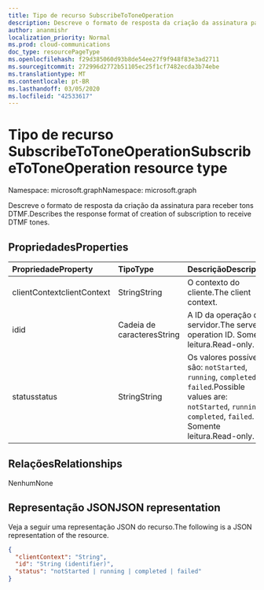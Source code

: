 ```yaml
---
title: Tipo de recurso SubscribeToToneOperation
description: Descreve o formato de resposta da criação da assinatura para receber tons DTMF.
author: ananmishr
localization_priority: Normal
ms.prod: cloud-communications
doc_type: resourcePageType
ms.openlocfilehash: f29d385060d93b8de54ee27f9f948f83e3ad2711
ms.sourcegitcommit: 272996d2772b51105ec25f1cf7482ecda3b74ebe
ms.translationtype: MT
ms.contentlocale: pt-BR
ms.lasthandoff: 03/05/2020
ms.locfileid: "42533617"
---
```

# <a name="subscribetotoneoperation-resource-type"></a><span data-ttu-id="434ac-103">Tipo de recurso SubscribeToToneOperation</span><span class="sxs-lookup"><span data-stu-id="434ac-103">SubscribeToToneOperation resource type</span></span>

<span data-ttu-id="434ac-104">Namespace: microsoft.graph</span><span class="sxs-lookup"><span data-stu-id="434ac-104">Namespace: microsoft.graph</span></span>

<span data-ttu-id="434ac-105">Descreve o formato de resposta da criação da assinatura para receber tons DTMF.</span><span class="sxs-lookup"><span data-stu-id="434ac-105">Describes the response format of creation of subscription to receive DTMF tones.</span></span>

## <a name="properties"></a><span data-ttu-id="434ac-106">Propriedades</span><span class="sxs-lookup"><span data-stu-id="434ac-106">Properties</span></span>

| <span data-ttu-id="434ac-107">Propriedade</span><span class="sxs-lookup"><span data-stu-id="434ac-107">Property</span></span>                       | <span data-ttu-id="434ac-108">Tipo</span><span class="sxs-lookup"><span data-stu-id="434ac-108">Type</span></span>                        | <span data-ttu-id="434ac-109">Descrição</span><span class="sxs-lookup"><span data-stu-id="434ac-109">Description</span></span>                                                                                                                                       |
| :----------------------------- | :---------------------------| :-------------------------------------------------------------------------------------------------------------------------------------------------|
| <span data-ttu-id="434ac-110">clientContext</span><span class="sxs-lookup"><span data-stu-id="434ac-110">clientContext</span></span>                  | <span data-ttu-id="434ac-111">String</span><span class="sxs-lookup"><span data-stu-id="434ac-111">String</span></span>                      | <span data-ttu-id="434ac-112">O contexto do cliente.</span><span class="sxs-lookup"><span data-stu-id="434ac-112">The client context.</span></span>                                                                                                                               |
| <span data-ttu-id="434ac-113">id</span><span class="sxs-lookup"><span data-stu-id="434ac-113">id</span></span>                             | <span data-ttu-id="434ac-114">Cadeia de caracteres</span><span class="sxs-lookup"><span data-stu-id="434ac-114">String</span></span>                      | <span data-ttu-id="434ac-115">A ID da operação do servidor.</span><span class="sxs-lookup"><span data-stu-id="434ac-115">The server operation ID.</span></span> <span data-ttu-id="434ac-116">Somente leitura.</span><span class="sxs-lookup"><span data-stu-id="434ac-116">Read-only.</span></span>                                                                                             |
| <span data-ttu-id="434ac-117">status</span><span class="sxs-lookup"><span data-stu-id="434ac-117">status</span></span>                         | <span data-ttu-id="434ac-118">String</span><span class="sxs-lookup"><span data-stu-id="434ac-118">String</span></span>                      | <span data-ttu-id="434ac-119">Os valores possíveis são: `notStarted`, `running`, `completed`, `failed`.</span><span class="sxs-lookup"><span data-stu-id="434ac-119">Possible values are: `notStarted`, `running`, `completed`, `failed`.</span></span> <span data-ttu-id="434ac-120">Somente leitura.</span><span class="sxs-lookup"><span data-stu-id="434ac-120">Read-only.</span></span>                                                 |

## <a name="relationships"></a><span data-ttu-id="434ac-121">Relações</span><span class="sxs-lookup"><span data-stu-id="434ac-121">Relationships</span></span>
<span data-ttu-id="434ac-122">Nenhum</span><span class="sxs-lookup"><span data-stu-id="434ac-122">None</span></span>

## <a name="json-representation"></a><span data-ttu-id="434ac-123">Representação JSON</span><span class="sxs-lookup"><span data-stu-id="434ac-123">JSON representation</span></span>

<span data-ttu-id="434ac-124">Veja a seguir uma representação JSON do recurso.</span><span class="sxs-lookup"><span data-stu-id="434ac-124">The following is a JSON representation of the resource.</span></span>

<!-- {
  "blockType": "resource",
  "optionalProperties": [

  ],
  "@odata.type": "microsoft.graph.subscribeToToneOperation"
}-->
```json
{
  "clientContext": "String",
  "id": "String (identifier)",
  "status": "notStarted | running | completed | failed"
}
```

<!-- uuid: 8fcb5dbc-d5aa-4681-8e31-b001d5168d79
2015-10-25 14:57:30 UTC -->
<!-- {
  "type": "#page.annotation",
  "description": "subscribeToToneOperation resource",
  "keywords": "",
  "section": "documentation",
  "tocPath": ""
}-->
